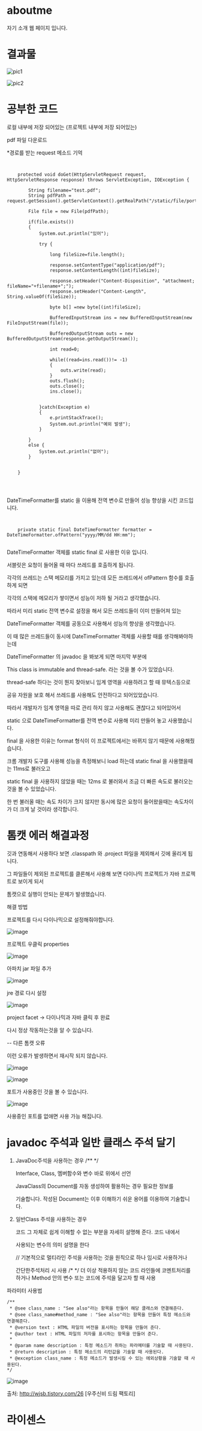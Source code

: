 ﻿# aboutme


자기 소개 웹 페이지 입니다.



# 결과물

![pic1](https://user-images.githubusercontent.com/18182656/42418316-419d5446-82d8-11e8-87bd-ead1ad6a437c.PNG)


![pic2](https://user-images.githubusercontent.com/18182656/42418318-454799b2-82d8-11e8-8276-c1da8c32c235.PNG)




# 공부한 코드

로컬 내부에 저장 되어있는 (프로젝트 내부에 저장 되어있는) 

pdf 파일 다운로드

*경로를 받는 request 메소드 기억


<pre><code>

	protected void doGet(HttpServletRequest request, HttpServletResponse response) throws ServletException, IOException {
		
		String filename="test.pdf";
		String pdfPath = request.getSession().getServletContext().getRealPath("/static/file/portfolio_1.pdf");

		File file = new File(pdfPath);
		
		if(file.exists())
		{
			System.out.println("있어");
			
			try {
				
				long fileSize=file.length();
				
				response.setContentType("application/pdf");
				response.setContentLength((int)fileSize);
				
				response.setHeader("Content-Disposition", "attachment; fileName="+filename+";");
				response.setHeader("Content-Length", String.valueOf(fileSize));
				
				byte b[] =new byte[(int)fileSize];
				
				BufferedInputStream ins = new BufferedInputStream(new FileInputStream(file));
				
				BufferedOutputStream outs = new BufferedOutputStream(response.getOutputStream());
				
				int read=0;
				
				while((read=ins.read())!= -1)
				{
					outs.write(read);
				}
				outs.flush();
				outs.close();
				ins.close();
				
				
			}catch(Exception e)
			{
				e.printStackTrace();
				System.out.println("예외 발생");
			}
		
		}
		else {
			System.out.println("없어");
		}
		
		
	}



</pre></code>

DateTimeFormatter를 static 을 이용해 전역 변수로 만들어 성능 향상을 시킨 코드입니다.

<pre><code>

	private static final DateTimeFormatter formatter = DateTimeFormatter.ofPattern("yyyy/MM/dd HH:mm");
	
</pre></code>

 DateTimeFormatter 객체를 static final 로 사용한 이유 입니다.
 
 서블릿은 요청이 들어올 때 마다 쓰레드를 호출하게 됩니다.
 
 각각의 쓰레드는 스택 메모리를 가지고 있는데 모든 쓰레드에서 ofPattern 함수를 호출하게 되면 
 
 각각의 스택에 메모리가 쌓이면서 성능이 저하 될 거라고 생각했습니다.
 
 따라서 미리 static 전역 변수로 설정을 해서 모든 쓰레드들이 이미 만들어져 있는
 
 DateTimeFormatter 객체를 공동으로 사용해서 성능의 향상을 생각했습니다.
  
  
 이 때 많은 쓰레드들이 동시에 DateTimeFormatter 객체를 사용할 때를 생각해봐야하는데
 
 DateTimeFormatter 의 javadoc 을 봐보게 되면 마지막 부분에 
 
 This class is immutable and thread-safe. 라는 것을 볼 수가 있었습니다.
 
 thread-safe 하다는 것이 뭔지 찾아보니 임계 영역을 사용하려고 할 때 뮤텍스등으로 
 
 공유 자원을 보호 해서 쓰레드를 사용해도 안전하다고 되어있었습니다.
 
 따라서 개발자가 임계 영역을 따로 관리 하지 않고 사용해도 괜찮다고 되어있어서
 
 static 으로 DateTimeFormatter를 전역 변수로 사용해 미리 만들어 놓고 사용했습니다.
 
  
 final 을 사용한 이유는 format 형식이 이 프로젝트에서는 바뀌지 않기 때문에 사용해줬습니다.
  
  
  
 크롬 개발자 도구를 사용해 성능을 측정해보니 load 하는데 static final 을 사용했을때는 11ms로 불러오고
 
 static final 을 사용하지 않았을 때는 12ms 로 불러와서 조금 더 빠른 속도로 불러오는 것을 볼 수 있었습니다.
 
 한 번 불러올 때는 속도 차이가 크지 않지만 동시에 많은 요청이 들어왔을때는 속도차이가 더 크게 날 것이라 생각합니다. 
 



# 톰캣 에러 해결과정

깃과 연동해서 사용하다 보면 .classpath 와 .project 파일을 제외해서 깃에 올리게 됩니다.

그 파일들이 제외된 프로젝트를 클론해서 사용해 보면 다이나믹 프로젝트가 자바 프로젝트로 보이게 되서

톰캣으로 실행이 안되는 문제가 발생했습니다.


해결 방법

프로젝트를 다시 다이나믹으로 설정해줘야합니다.

![image](https://user-images.githubusercontent.com/18182656/42551553-bb9f93da-8512-11e8-949e-b010318f4b25.png)

프로젝트 우클릭 properties

![image](https://user-images.githubusercontent.com/18182656/42551655-59e9fd6e-8513-11e8-8a60-5d9ded9465ff.png)

아파치 jar 파일 추가

![image](https://user-images.githubusercontent.com/18182656/42551684-7b19d9dc-8513-11e8-9e02-b2965c05ecb7.png)

jre 경로 다시 설정

![image](https://user-images.githubusercontent.com/18182656/42551703-941e9076-8513-11e8-87a3-0d07f399fa6a.png)

project facet -> 다이나믹과 자바 클릭 후 완료


다시 정상 작동하는것을 알 수 있습니다.


-- 다른 톰캣 오류

이런 오류가 발생하면서 재시작 되지 않습니다.

![image](https://user-images.githubusercontent.com/18182656/42551744-c82e9582-8513-11e8-994d-a11072459faf.png)


![image](https://user-images.githubusercontent.com/18182656/42551772-fec491a0-8513-11e8-800c-11f8dc02a32d.png)


포트가 사용중인 것을 볼 수 있습니다.

![image](https://user-images.githubusercontent.com/18182656/42551787-11814a7c-8514-11e8-9df3-02c8dac5e656.png)

사용중인 포트를 없애면 사용 가능 해집니다.



# javadoc 주석과 일반 클래스 주석 달기


1) JavaDoc주석을 사용하는 경우  /** */
	
     Interface, Class, 멤버함수와 변수 바로 위에서 선언
     
     JavaClass의 Document를 자동 생성하여 활용하는 경우 필요한 정보를
     
     기술합니다. 작성된 Document는 이후 이해하기 쉬운 용어를 이용하여 기술합니다.
     
2) 일반Class 주석을 사용하는 경우

     코드 그 자체로 쉽게 이해할 수 없는 부분을 자세히 설명해 준다. 코드 내에서
     
     사용되는 변수의 의미 설명을 한다
     
   // 기본적으로 멀티라인 주석을 사용하는 것을 원칙으로 하나 임시로 사용하거나
           
      간단한주석처리 시 사용
   /* */ 
      더 이상 적용하지 않는 코드 라인들에 코멘트처리를 하거나 Method 안의
      변수 또는 코드에 주석을 달고자 할 때 사용
	

파라미터 사용법

	/**
	 * @see class_name : "See also"라는 항목을 만들어 해당 클래스와 연결해준다.
	 * @see class_name#method_name : "See also"라는 항목을 만들어 특정 메소드와 연결해준다.
	 * @version text : HTML 파일의 버전을 표시하는 항목을 만들어 준다.
	 * @author text : HTML 파일의 저자를 표시하는 항목을 만들어 준다. 
	 *
	 * @param name description : 특정 메소드가 취하는 파라메터를 기술할 때 사용된다.
	 * @return description : 특정 메소드의 리턴값을 기술할 때 사용된다.
	 * @exception class_name : 특정 메소드가 발생시킬 수 있는 에외상황을 기술할 때 사용된다.
	*/


![image](https://user-images.githubusercontent.com/18182656/42613829-e5059276-85dd-11e8-9907-19f64c6abb66.png)



출처: http://wjsb.tistory.com/26 [우주신비 드림 팩토리]




# 라이센스
